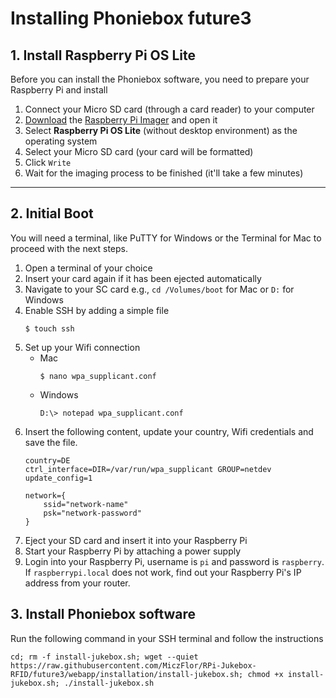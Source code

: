 Installing Phoniebox future3
============================

## 1. Install Raspberry Pi OS Lite

Before you can install the Phoniebox software, you need to prepare your Raspberry Pi and install 

1. Connect your Micro SD card (through a card reader) to your computer
1. [Download](https://www.raspberrypi.org/software/) the [Raspberry Pi Imager](https://www.raspberrypi.org/blog/raspberry-pi-imager-imaging-utility/) and open it
1. Select **Raspberry Pi OS Lite** (without desktop environment) as the operating system
1. Select your Micro SD card (your card will be formatted)
1. Click `Write`
1. Wait for the imaging process to be finished (it'll take a few minutes)

---

## 2. Initial Boot

You will need a terminal, like PuTTY for Windows or the Terminal for Mac to proceed with the next steps.

1. Open a terminal of your choice
1. Insert your card again if it has been ejected automatically
1. Navigate to your SC card e.g., `cd /Volumes/boot` for Mac or `D:` for Windows
1. Enable SSH by adding a simple file
    ```
    $ touch ssh
    ```
1. Set up your Wifi connection
    * Mac
        ```
        $ nano wpa_supplicant.conf
        ```
    * Windows
        ```
        D:\> notepad wpa_supplicant.conf
        ```
1. Insert the following content, update your country, Wifi credentials and save the file.
    ```
    country=DE
    ctrl_interface=DIR=/var/run/wpa_supplicant GROUP=netdev
    update_config=1

    network={
        ssid="network-name"
        psk="network-password"
    }
    ```
1. Eject your SD card and insert it into your Raspberry Pi
1. Start your Raspberry Pi by attaching a power supply
1. Login into your Raspberry Pi, username is `pi` and password is `raspberry`. If `raspberrypi.local` does not work, find out your Raspberry Pi's IP address from your router.

## 3. Install Phoniebox software

Run the following command in your SSH terminal and follow the instructions

```
cd; rm -f install-jukebox.sh; wget --quiet https://raw.githubusercontent.com/MiczFlor/RPi-Jukebox-RFID/future3/webapp/installation/install-jukebox.sh; chmod +x install-jukebox.sh; ./install-jukebox.sh
```